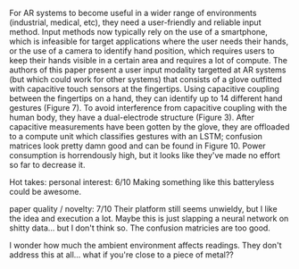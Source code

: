 For AR systems to become useful in a wider range of environments (industrial, medical, etc), they need a user-friendly and reliable input method. Input methods now typically rely on the use of a smartphone, which is infeasible for target applications where the user needs their hands, or the use of a camera to identify hand position, which requires users to keep their hands visible in a certain area and requires a lot of compute. The authors of this paper present a user input modality targetted at AR systems (but which could work for other systems) that consists of a glove outfitted with capacitive touch sensors at the fingertips. Using capacitive coupling between the fingertips on a hand, they can identify up to 14 different hand gestures (Figure 7). To avoid interference from capacitive coupling with the human body, they have a dual-electrode structure (Figure 3). After capacitive measurements have been gotten by the glove, they are offloaded to a compute unit which classifies gestures with an LSTM; confusion matrices look pretty damn good and can be found in Figure 10. Power consumption is horrendously high, but it looks like they've made no effort so far to decrease it.

Hot takes:
personal interest: 6/10
Making something like this batteryless could be awesome.

paper quality / novelty: 7/10
Their platform still seems unwieldy, but I like the idea and execution a lot. Maybe this is just slapping a neural network on shitty data... but I don't think so. The confusion matricies are too good.

I wonder how much the ambient environment affects readings. They don't address this at all... what if you're close to a piece of metal??
